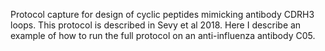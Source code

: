 Protocol capture for design of cyclic peptides mimicking antibody CDRH3 loops. This protocol is described in Sevy et al 2018. Here I describe an example of how to run the full protocol on an anti-influenza antibody C05.
